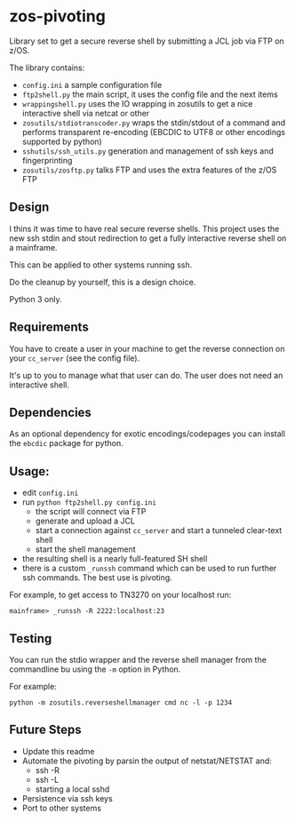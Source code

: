 # zos-pivoting

Library set to get a secure reverse shell by submitting a JCL job via FTP on z/OS.

The library contains:

 * `config.ini` a sample configuration file
 * `ftp2shell.py` the main script, it uses the config file and the next items
 * `wrappingshell.py` uses the IO wrapping in zosutils to get a nice interactive shell via netcat or other
 * `zosutils/stdiotranscoder.py` wraps the stdin/stdout of a command and performs transparent re-encoding (EBCDIC to UTF8 or other encodings supported by python)
 * `sshutils/ssh_utils.py` generation and management of ssh keys and fingerprinting
 * `zosutils/zosftp.py` talks FTP and uses the extra features of the z/OS FTP

## Design
I thins it was time to have real secure reverse shells. This project uses the new ssh stdin and stout redirection to get a fully interactive reverse shell on a mainframe.

This can be applied to other systems running ssh.

Do the cleanup by yourself, this is a design choice.

Python 3 only.

## Requirements
You have to create a user in your machine to get the reverse connection on your `cc_server` (see the config file).

It's up to you to manage what that user can do. The user does not need an interactive shell.

## Dependencies
As an optional dependency for exotic encodings/codepages you can install the `ebcdic` package for python.

## Usage:
 * edit `config.ini`
 * run `python ftp2shell.py config.ini`
    - the script will connect via FTP
    - generate and upload a JCL
    - start a connection against `cc_server` and start a tunneled clear-text shell
    - start the shell management
 * the resulting shell is a nearly full-featured SH shell
 * there is a custom `_runssh` command which can be used to run further ssh commands. The best use is pivoting.

For example, to get access to TN3270 on your localhost run:
```
mainframe> _runssh -R 2222:localhost:23
```

## Testing
You can run the stdio wrapper and the reverse shell manager from the commandline bu using the `-m` option in Python.

For example:
```
python -m zosutils.reverseshellmanager cmd nc -l -p 1234
```

## Future Steps
* Update this readme
* Automate the pivoting by parsin the output of netstat/NETSTAT and:
    - ssh -R
    - ssh -L
    - starting a local sshd
* Persistence via ssh keys
* Port to other systems

